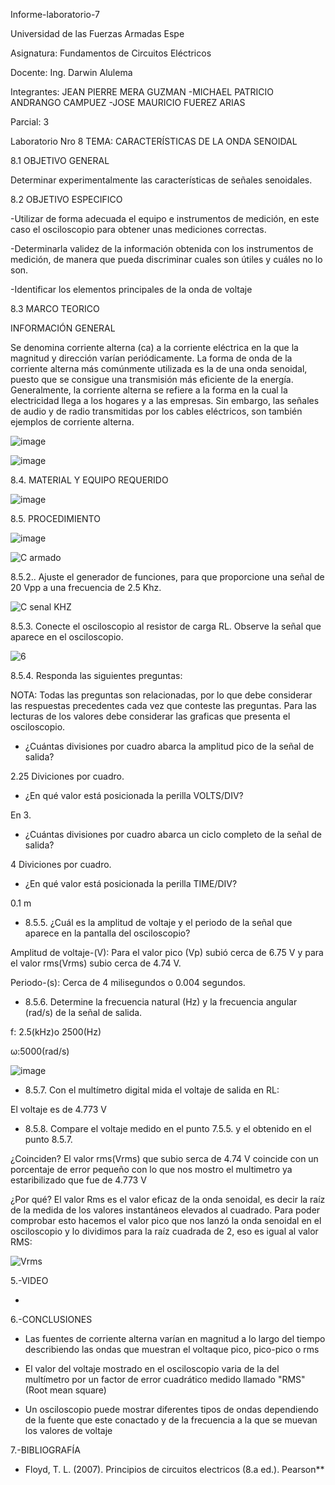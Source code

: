 Informe-laboratorio-7

Universidad de las Fuerzas Armadas Espe

Asignatura: Fundamentos de Circuitos Eléctricos

Docente: Ing. Darwin Alulema

Integrantes: JEAN PIERRE MERA GUZMAN -MICHAEL PATRICIO ANDRANGO CAMPUEZ -JOSE MAURICIO FUEREZ ARIAS

Parcial: 3

Laboratorio Nro 8 TEMA: CARACTERÍSTICAS DE LA ONDA SENOIDAL

8.1 OBJETIVO GENERAL

Determinar experimentalmente las características de señales senoidales.

8.2 OBJETIVO ESPECIFICO

-Utilizar de forma adecuada el equipo e instrumentos de medición, en este caso el osciloscopio para obtener unas mediciones correctas.

-Determinarla validez de la información obtenida con los instrumentos de medición, de manera que pueda discriminar cuales son útiles y cuáles no lo son.

-Identificar los elementos principales de la onda de voltaje

8.3 MARCO TEORICO

INFORMACIÓN GENERAL

Se denomina corriente alterna (ca) a la corriente eléctrica en la que la magnitud y dirección varían periódicamente. La forma de onda de la corriente alterna más comúnmente utilizada es la de una onda senoidal, puesto que se consigue una transmisión más eficiente de la energía. Generalmente, la corriente alterna se refiere a la forma en la cual la electricidad llega a los hogares y a las empresas. Sin embargo, las señales de audio y de radio transmitidas por los cables eléctricos, son también ejemplos de corriente alterna.
 
![image](https://user-images.githubusercontent.com/104911658/219137803-3be64614-2977-4493-ae38-6c072e6d2849.png)

![image](https://user-images.githubusercontent.com/104911658/219138223-62fd2e0e-55a2-4f09-a94b-2f59ce91b89a.png)

8.4. MATERIAL Y EQUIPO REQUERIDO

![image](https://user-images.githubusercontent.com/107088999/219174445-541272ab-f8e3-4d7c-a278-d36c1c18a40b.png)

8.5. PROCEDIMIENTO

![image](https://user-images.githubusercontent.com/107088999/219174566-5a31f846-7845-4ebb-b392-a002512c7c06.png)

![C armado](https://user-images.githubusercontent.com/117534483/219407025-665f58b0-3271-4a1f-a632-5d41c214a51f.png)

8.5.2.. Ajuste el generador de funciones, para que proporcione una señal de 20 Vpp a
una frecuencia de 2.5 Khz.

![C senal KHZ](https://user-images.githubusercontent.com/117534483/219407150-899cd0ee-016e-4827-8872-530e7f2cd487.png)

8.5.3. Conecte el osciloscopio al resistor de carga RL. Observe la señal que aparece en
el osciloscopio.

![6](https://user-images.githubusercontent.com/117534483/219410160-eebf0048-2df6-4eef-8eea-9d82c92b2382.jpeg)

8.5.4. Responda las siguientes preguntas:

NOTA: Todas las preguntas son relacionadas, por lo que debe considerar las respuestas
precedentes cada vez que conteste las preguntas. Para las lecturas de los valores debe
considerar las graficas que presenta el osciloscopio.

*  ¿Cuántas divisiones por cuadro abarca la amplitud pico de la señal de salida?

2.25 Diviciones por cuadro.

*  ¿En qué valor está posicionada la perilla VOLTS/DIV? 	

En 3.

*  ¿Cuántas divisiones por cuadro abarca un ciclo completo de la señal de salida?

4 Diviciones por cuadro.

* ¿En qué valor está posicionada la perilla TIME/DIV? 	

0.1 m

*  8.5.5.	¿Cuál es la amplitud de voltaje y el periodo de la señal que aparece en la pantalla del osciloscopio?

Amplitud de voltaje-(V): Para el valor pico (Vp) subió cerca de 6.75 V y para el valor rms(Vrms) subio cerca de 4.74 V.

Periodo-(s): Cerca de 4 milisegundos o 0.004 segundos.

*  8.5.6.	Determine la frecuencia natural (Hz) y la frecuencia angular (rad/s) de la señal de salida.

f: 2.5(kHz)o 2500(Hz) 

ω:5000(rad/s)

![image](https://user-images.githubusercontent.com/117534483/219415832-76a3a396-707a-4728-83a3-bac287f68b28.png)

*  8.5.7.	Con el multímetro digital mida el voltaje de salida en RL:

El voltaje es de 4.773 V

*  8.5.8.	Compare el voltaje medido en el punto 7.5.5. y el obtenido en el punto 8.5.7.

¿Coinciden? 
El valor rms(Vrms) que subio serca de 4.74 V coincide con un porcentaje de error pequeño con lo que nos mostro el multimetro ya estaribilizado que fue de 4.773 V

¿Por qué?
El valor Rms es el valor eficaz de la onda senoidal, es decir la raíz de la medida de los valores instantáneos elevados al cuadrado. Para poder comprobar esto hacemos el valor pico que nos lanzó la onda senoidal en el osciloscopio y lo dividimos para la raíz cuadrada de 2, eso es igual al valor RMS:

![Vrms](https://user-images.githubusercontent.com/117534483/219418755-deb3b36c-cedf-47c5-9a9f-39d33a9d4d08.png)

5.-VIDEO

*  

6.-CONCLUSIONES

*  Las fuentes de corriente alterna varían en magnitud a lo largo del tiempo describiendo las ondas que muestran el voltaque pico, pico-pico o rms

*  El valor del voltaje mostrado en el osciloscopio varia de la del multímetro por un factor de error cuadrático medido llamado "RMS" (Root mean square)

*  Un osciloscopio puede mostrar diferentes tipos de ondas dependiendo de la fuente que este conactado y de la frecuencia a la que se muevan los valores de voltaje

7.-BIBLIOGRAFÍA

*  Floyd, T. L. (2007). Principios de circuitos electricos (8.a ed.). Pearson**











